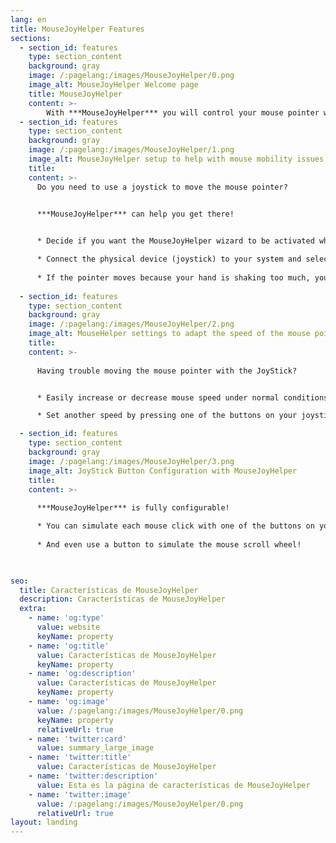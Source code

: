 ```yaml
---
lang: en
title: MouseJoyHelper Features
sections:
  - section_id: features
    type: section_content
    background: gray
    image: /:pagelang:/images/MouseJoyHelper/0.png
    image_alt: MouseJoyHelper Welcome page
    title: MouseJoyHelper
    content: >-
        With ***MouseJoyHelper*** you will control your mouse pointer with a JoyStick
  - section_id: features
    type: section_content
    background: gray
    image: /:pagelang:/images/MouseJoyHelper/1.png
    image_alt: MouseJoyHelper setup to help with mouse mobility issues using a joystick
    title:  
    content: >-
      Do you need to use a joystick to move the mouse pointer?


      ***MouseJoyHelper*** can help you get there!
    

      * Decide if you want the MouseJoyHelper wizard to be activated when MouseHelper starts

      * Connect the physical device (joystick) to your system and select it so that MouseJoyHelper can use it.
      
      * If the pointer moves because your hand is shaking too much, you can modify its sensitivity to suit your needs.
  
  - section_id: features
    type: section_content
    background: gray
    image: /:pagelang:/images/MouseJoyHelper/2.png
    image_alt: MouseHelper settings to adapt the speed of the mouse pointer
    title:  
    content: >-
      
      Having trouble moving the mouse pointer with the JoyStick?


      * Easily increase or decrease mouse speed under normal conditions.

      * Set another speed by pressing one of the buttons on your joystick to function as a throttle or brake

  - section_id: features
    type: section_content
    background: gray
    image: /:pagelang:/images/MouseJoyHelper/3.png
    image_alt: JoyStick Button Configuration with MouseJoyHelper
    title:  
    content: >-
      
      ***MouseJoyHelper*** is fully configurable!

      * You can simulate each mouse click with one of the buttons on your JoyStick
      
      * And even use a button to simulate the mouse scroll wheel!


      
seo:
  title: Características de MouseJoyHelper
  description: Características de MouseJoyHelper
  extra:
    - name: 'og:type'
      value: website
      keyName: property
    - name: 'og:title'
      value: Características de MouseJoyHelper
      keyName: property
    - name: 'og:description'
      value: Características de MouseJoyHelper
      keyName: property
    - name: 'og:image'
      value: /:pagelang:/images/MouseJoyHelper/0.png
      keyName: property
      relativeUrl: true
    - name: 'twitter:card'
      value: summary_large_image
    - name: 'twitter:title'
      value: Características de MouseJoyHelper
    - name: 'twitter:description'
      value: Esta es la página de características de MouseJoyHelper
    - name: 'twitter:image'
      value: /:pagelang:/images/MouseJoyHelper/0.png
      relativeUrl: true
layout: landing
---
```

